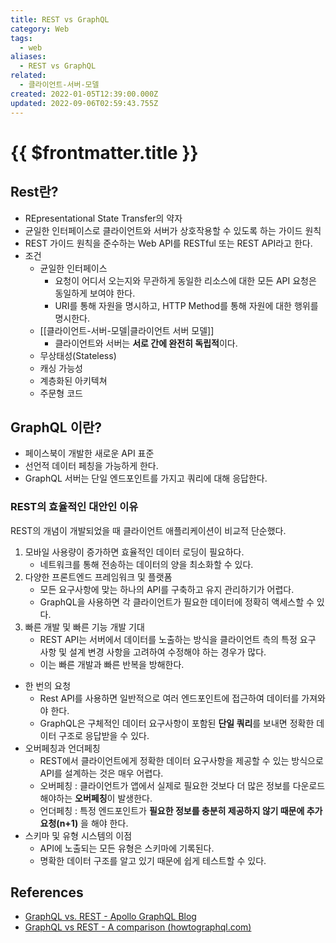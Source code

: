 ```yaml
---
title: REST vs GraphQL
category: Web
tags:
  - web
aliases:
  - REST vs GraphQL
related:
  - 클라이언트-서버-모델
created: 2022-01-05T12:39:00.000Z
updated: 2022-09-06T02:59:43.755Z
---
```


# {{ $frontmatter.title }}

## Rest란?

- REpresentational State Transfer의 약자
- 균일한 인터페이스로 클라이언트와 서버가 상호작용할 수 있도록 하는 가이드 원칙
- REST 가이드 원칙을 준수하는 Web API를 RESTful 또는 REST API라고 한다.
- 조건
  - 균일한 인터페이스
    - 요청이 어디서 오는지와 무관하게 동일한 리소스에 대한 모든 API 요청은 동일하게 보여야 한다.
    - URI를 통해 자원을 명시하고, HTTP Method를 통해 자원에 대한 행위를 명시한다.
  - [[클라이언트-서버-모델|클라이언트 서버 모델]]
    - 클라이언트와 서버는 **서로 간에 완전히 독립적**이다.
  - 무상태성(Stateless)
  - 캐싱 가능성
  - 계층화된 아키텍쳐
  - 주문형 코드

## GraphQL 이란?

- 페이스북이 개발한 새로운 API 표준
- 선언적 데이터 페칭을 가능하게 한다.
- GraphQL 서버는 단일 엔드포인트를 가지고 쿼리에 대해 응답한다.

### REST의 효율적인 대안인 이유

REST의 개념이 개발되었을 때 클라이언트 애플리케이션이 비교적 단순했다.

1. 모바일 사용량이 증가하면 효율적인 데이터 로딩이 필요하다.
   - 네트워크를 통해 전송하는 데이터의 양을 최소화할 수 있다.
2. 다양한 프론트엔드 프레임워크 및 플랫폼
   - 모든 요구사항에 맞는 하나의 API를 구축하고 유지 관리하기가 어렵다.
   - GraphQL을 사용하면 각 클라이언트가 필요한 데이터에 정확히 액세스할 수 있다.
3. 빠른 개발 및 빠른 기능 개발 기대
   - REST API는 서버에서 데이터를 노출하는 방식을 클라이언트 측의 특정 요구 사항 및 설계 변경 사항을 고려하여 수정해야 하는 경우가 많다.
   - 이는 빠른 개발과 빠른 반복을 방해한다.

- 한 번의 요청
  - Rest API를 사용하면 일반적으로 여러 엔드포인트에 접근하여 데이터를 가져와야 한다.
  - GraphQL은 구체적인 데이터 요구사항이 포함된 **단일 쿼리**를 보내면 정확한 데이터 구조로 응답받을 수 있다.
- 오버페칭과 언더페칭
  - REST에서 클라이언트에게 정확한 데이터 요구사항을 제공할 수 있는 방식으로 API를 설계하는 것은 매우 어렵다.
  - 오버페칭 : 클라이언트가 앱에서 실제로 필요한 것보다 더 많은 정보를 다운로드 해야하는 **오버페칭**이 발생한다.
  - 언더페칭 : 특정 엔드포인트가 **필요한 정보를 충분히 제공하지 않기 때문에 추가 요청(n+1)** 을 해야 한다.
- 스키마 및 유형 시스템의 이점
  - API에 노출되는 모든 유형은 스키마에 기록된다.
  - 명확한 데이터 구조를 알고 있기 때문에 쉽게 테스트할 수 있다.

## References

- [GraphQL vs. REST - Apollo GraphQL Blog](https://www.apollographql.com/blog/graphql/basics/graphql-vs-rest/)
- [GraphQL vs REST - A comparison (howtographql.com)](https://www.howtographql.com/basics/1-graphql-is-the-better-rest/)
